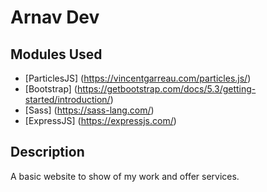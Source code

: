 # Arnav Dev
## Modules Used
- [ParticlesJS] (https://vincentgarreau.com/particles.js/)
- [Bootstrap] (https://getbootstrap.com/docs/5.3/getting-started/introduction/)
- [Sass] (https://sass-lang.com/)
- [ExpressJS] (https://expressjs.com/)
## Description
A basic website to show of my work and offer services.
